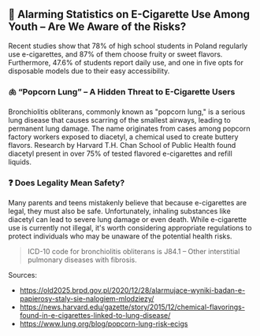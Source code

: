 
## 📢 Alarming Statistics on E-Cigarette Use Among Youth – Are We Aware of the Risks?

Recent studies show that 78% of high school students in Poland regularly use e-cigarettes, and 87% of them choose fruity or sweet flavors. Furthermore, 47.6% of students report daily use, and one in five opts for disposable models due to their easy accessibility.

### 🫁 “Popcorn Lung” – A Hidden Threat to E-Cigarette Users

Bronchiolitis obliterans, commonly known as "popcorn lung," is a serious lung disease that causes scarring of the smallest airways, leading to permanent lung damage. The name originates from cases among popcorn factory workers exposed to diacetyl, a chemical used to create buttery flavors. Research by Harvard T.H. Chan School of Public Health found diacetyl present in over 75% of tested flavored e-cigarettes and refill liquids.

### ❓ Does Legality Mean Safety?

Many parents and teens mistakenly believe that because e-cigarettes are legal, they must also be safe. Unfortunately, inhaling substances like diacetyl can lead to severe lung damage or even death. While e-cigarette use is currently not illegal, it's worth considering appropriate regulations to protect individuals who may be unaware of the potential health risks.

> ICD-10 code for bronchiolitis obliterans is J84.1 – Other interstitial pulmonary diseases with fibrosis.

Sources:
- https://old2025.brpd.gov.pl/2020/12/28/alarmujace-wyniki-badan-e-papierosy-staly-sie-nalogiem-mlodziezy/
- https://news.harvard.edu/gazette/story/2015/12/chemical-flavorings-found-in-e-cigarettes-linked-to-lung-disease/
- https://www.lung.org/blog/popcorn-lung-risk-ecigs